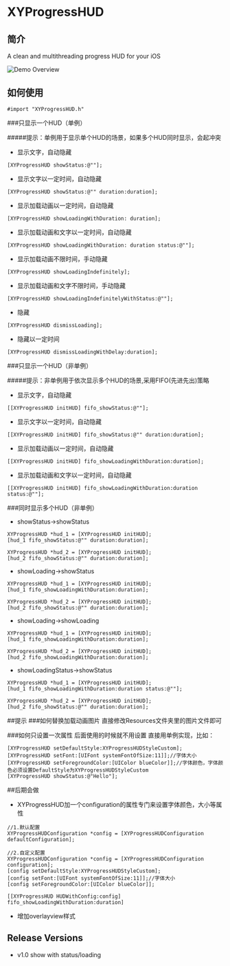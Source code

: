 # XYProgressHUD

## 简介
A clean and multithreading progress HUD for your iOS

![Demo Overview](https://github.com/fifyrio/XYProgressHUD/blob/master/Screenshots/screenshots.gif)

## 如何使用

```
#import "XYProgressHUD.h"

```

###只显示一个HUD（单例）

#####提示：单例用于显示单个HUD的场景，如果多个HUD同时显示，会起冲突
* 显示文字，自动隐藏

```
[XYProgressHUD showStatus:@""];

```

* 显示文字以一定时间，自动隐藏

```
[XYProgressHUD showStatus:@"" duration:duration];

```

* 显示加载动画以一定时间，自动隐藏

```
[XYProgressHUD showLoadingWithDuration: duration];

```

* 显示加载动画和文字以一定时间，自动隐藏

```
[XYProgressHUD showLoadingWithDuration: duration status:@""];

```

* 显示加载动画不限时间，手动隐藏

```
[XYProgressHUD showLoadingIndefinitely];

```

* 显示加载动画和文字不限时间，手动隐藏

```
[XYProgressHUD showLoadingIndefinitelyWithStatus:@""];

```

* 隐藏

```
[XYProgressHUD dismissLoading];

```

* 隐藏以一定时间

```
[XYProgressHUD dismissLoadingWithDelay:duration];

```




###只显示一个HUD（非单例）

#####提示：非单例用于依次显示多个HUD的场景,采用FIFO(先进先出)策略

* 显示文字，自动隐藏

```
[[XYProgressHUD initHUD] fifo_showStatus:@""];

```

* 显示文字以一定时间，自动隐藏

```
[[XYProgressHUD initHUD] fifo_showStatus:@"" duration:duration];

```

* 显示加载动画以一定时间，自动隐藏

```
[[XYProgressHUD initHUD] fifo_showLoadingWithDuration:duration];

```

* 显示加载动画和文字以一定时间，自动隐藏

```
[[XYProgressHUD initHUD] fifo_showLoadingWithDuration:duration status:@""];

```


###同时显示多个HUD（非单例）
* showStatus->showStatus

```
XYProgressHUD *hud_1 = [XYProgressHUD initHUD];
[hud_1 fifo_showStatus:@"" duration:duration];
                            
XYProgressHUD *hud_2 = [XYProgressHUD initHUD];
[hud_2 fifo_showStatus:@"" duration:duration];

```

* showLoading->showStatus

```
XYProgressHUD *hud_1 = [XYProgressHUD initHUD];
[hud_1 fifo_showLoadingWithDuration:duration];

XYProgressHUD *hud_2 = [XYProgressHUD initHUD];
[hud_2 fifo_showStatus:@"" duration:duration];

```

* showLoading->showLoading

```
XYProgressHUD *hud_1 = [XYProgressHUD initHUD];
[hud_1 fifo_showLoadingWithDuration:duration];

XYProgressHUD *hud_2 = [XYProgressHUD initHUD];
[hud_2 fifo_showLoadingWithDuration:duration];

```

* showLoadingStatus->showStatus

```
XYProgressHUD *hud_1 = [XYProgressHUD initHUD];
[hud_1 fifo_showLoadingWithDuration:duration status:@""];

XYProgressHUD *hud_2 = [XYProgressHUD initHUD];
[hud_2 fifo_showStatus:@"" duration:duration];

```

##提示
###如何替换加载动画图片
直接修改Resources文件夹里的图片文件即可

###如何只设置一次属性 后面使用的时候就不用设置
直接用单例实现，比如：
```
[XYProgressHUD setDefaultStyle:XYProgressHUDStyleCustom];
[XYProgressHUD setFont:[UIFont systemFontOfSize:11]];//字体大小
[XYProgressHUD setForegroundColor:[UIColor blueColor]];//字体颜色，字体颜色必须设置DefaultStyle为XYProgressHUDStyleCustom
[XYProgressHUD showStatus:@"Hello"];
```


##后期会做
* XYProgressHUD加一个configuration的属性专门来设置字体颜色，大小等属性

```
//1.默认配置
XYProgressHUDConfiguration *config = [XYProgressHUDConfiguration defaultConfiguration];

//2.自定义配置
XYProgressHUDConfiguration *config = [XYProgressHUDConfiguration configuration];
[config setDefaultStyle:XYProgressHUDStyleCustom];
[config setFont:[UIFont systemFontOfSize:11]];//字体大小
[config setForegroundColor:[UIColor blueColor]];

[[XYProgressHUD HUDWithConfig:config] fifo_showLoadingWithDuration:duration]

```

* 增加overlayview样式


## Release Versions
* v1.0
show with status/loading
